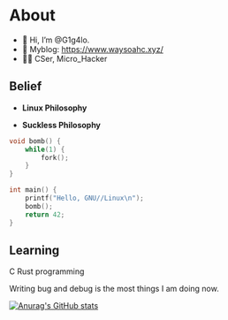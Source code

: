 # About
- 👋 Hi, I’m @G1g4lo.
- 📘 Myblog: https://www.waysoahc.xyz/
- 👨‍💻 CSer, Micro_Hacker

## Belief

- **Linux Philosophy**

- **Suckless Philosophy**

```c
void bomb() {
    while(1) {
        fork();
    }
}

int main() {
    printf("Hello, GNU//Linux\n");
    bomb();
    return 42;
}
```

## Learning

C Rust programming

Writing bug and debug is the most things I am doing now.

[![Anurag's GitHub stats](https://github-readme-stats.vercel.app/api?username=Jacen-cpu&show_icons=true&theme=dracula)](https://github.com/anuraghazra/github-readme-stats)
